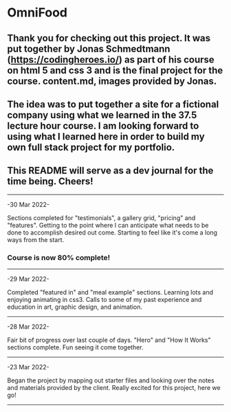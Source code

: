 # OmniFood

## Thank you for checking out this project. It was put together by Jonas Schmedtmann (https://codingheroes.io/) as part of his course on html 5 and css 3 and is the final project for the course. content.md, images provided by Jonas.

## The idea was to put together a site for a fictional company using what we learned in the 37.5 lecture hour course. I am looking forward to using what I learned here in order to build my own full stack project for my portfolio.

## This README will serve as a dev journal for the time being. Cheers!

---

-30 Mar 2022-

Sections completed for "testimonials", a gallery grid, "pricing" and "features". Getting to the point where I can anticipate what needs to be done to accomplish desired out come. Starting to feel like it's come a long ways from the start.

### Course is now 80% complete!

---

-29 Mar 2022-

Completed "featured in" and "meal example" sections. Learning lots and enjoying animating in css3. Calls to some of my past experience and education in art, graphic design, and animation.

---

-28 Mar 2022-

Fair bit of progress over last couple of days. "Hero" and "How It Works" sections complete. Fun seeing it come together.

---

-23 Mar 2022-

Began the project by mapping out starter files and looking over the notes and materials provided by the client. Really excited for this project, here we go!

---
